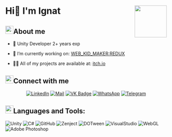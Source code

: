 <div id="header">
  <img align="right" src= "https://i.giphy.com/media/v1.Y2lkPTc5MGI3NjExZnp0azczb2xnN3cxNjAyNHVlcTRieWVuNm8xaHlndnVvcW1tdzJicCZlcD12MV9pbnRlcm5hbF9naWZfYnlfaWQmY3Q9Zw/3oKIPnAiaMCws8nOsE/giphy.gif" width="100">
  <h1 align="left">Hi👋 I'm Ignat</h1>
</div>

<div id="about">
<h2><img src="https://i.giphy.com/media/v1.Y2lkPTc5MGI3NjExa2Iyb295cWNoMTB3aTl5aWdicmU4OWp5Yjl3aHowMzUwc3dkeXprOSZlcD12MV9pbnRlcm5hbF9naWZfYnlfaWQmY3Q9cw/LpisVQR89FBaE6EXSh/giphy.gif" width="25">About me</h2>

- 🥎 Unity Developer 2+ years exp

- 🏓 I’m currently working on: [WEB_KID_MAKER:REDUX](https://yandex.ru/games/app/294619?draft=true&lang=ru)

- 👨‍💻 All of my projects are available at: [itch.io](https://fucinkarbur.itch.io)
</div>

<div id="contacts" align="center">
<h2 align="left"><img src="https://i.giphy.com/media/v1.Y2lkPTc5MGI3NjExdDA3MG91ejZkNHZwdTRyMXJiNG1lNm5oaTN1aWM4aGZzNGVhYmpsaiZlcD12MV9pbnRlcm5hbF9naWZfYnlfaWQmY3Q9cw/RLyZHYZFXBJnPiLooF/giphy.gif" width="25">Connect with me</h2>
<a href="https://linkedin.com/in/https://www.linkedin.com/in/ignat-bragimskiy-085a1a324/" target="blank">
<img src="https://img.shields.io/badge/LinkedIn-blue?style=for-the-badge&logo=linkedin&logoColor=white" alt="LinkedIn"/></a>
<a href="mailto:umskunat@gmail.com" target="blank">
  <img src="https://img.shields.io/badge/Mail-red?style=for-the-badge&logo=gmail&logoColor=white" alt="Mail"/></a>
<a href="https://linkedin.com/in/https://www.linkedin.com/in/ignat-bragimskiy-085a1a324/" target="blank">
  <img src="https://img.shields.io/badge/VK-blue?style=for-the-badge&logo=vk&logoColor=white" alt="VK Badge"/></a>
<a href="https://wa.me/+79119443674" target="blank">
  <img src="https://img.shields.io/badge/WhatsApp-green?style=for-the-badge&logo=whatsapp&logoColor=white" alt="WhatsApp"/></a>
<a href="https://linkedin.com/in/https://www.linkedin.com/in/ignat-bragimskiy-085a1a324/" target="blank">
  <img src="https://img.shields.io/badge/Telegram-blue?style=for-the-badge&logo=telegram&logoColor=white" alt="Telegram"/></a>
</div>

<div id="stack">
<h2 align="left"><img src="https://i.giphy.com/media/v1.Y2lkPTc5MGI3NjExb3pyd2E2ZzZrbngzMW9qdjRkOHg2OXBuNGg0Y3BmaW5tYmVqb2NwZCZlcD12MV9pbnRlcm5hbF9naWZfYnlfaWQmY3Q9cw/ihH80CKEmNG0Ady5wj/giphy.gif" width="25">Languages and Tools:</h2>

![Unity](https://img.shields.io/badge/Unity-black?style=for-the-badge&logo=unity&logoColor=grey)
![C#](https://img.shields.io/badge/Csharp-black?style=for-the-badge&logo=sharp&logoColor=purple)
![GitHub](https://img.shields.io/badge/gitHub-black?style=for-the-badge&logo=GitHub&logoColor=E0FFFF)
![Zenject](https://img.shields.io/badge/Zenject-black?style=for-the-badge&logo=zendesk&logoColor=green)
![DOTween](https://img.shields.io/badge/DOTween-black?style=for-the-badge&logo=accenture&logoColor=48D1CC)
![VisualStudio](https://img.shields.io/badge/VisualStudio-black?style=for-the-badge&logo=V&logoColor=blue)
![WebGL](https://img.shields.io/badge/webgl-black?style=for-the-badge&logo=WebGL&logoColor=red)
![Adobe Photoshop](https://img.shields.io/badge/photoshop-black?style=for-the-badge&logo=adobephotoshop&logoColor=blue)
</div>
